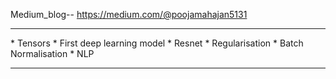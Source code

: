 Medium_blog-- https://medium.com/@poojamahajan5131 
<hr>
* Tensors
* First deep learning model
* Resnet 
* Regularisation
* Batch Normalisation 
* NLP
<hr>
